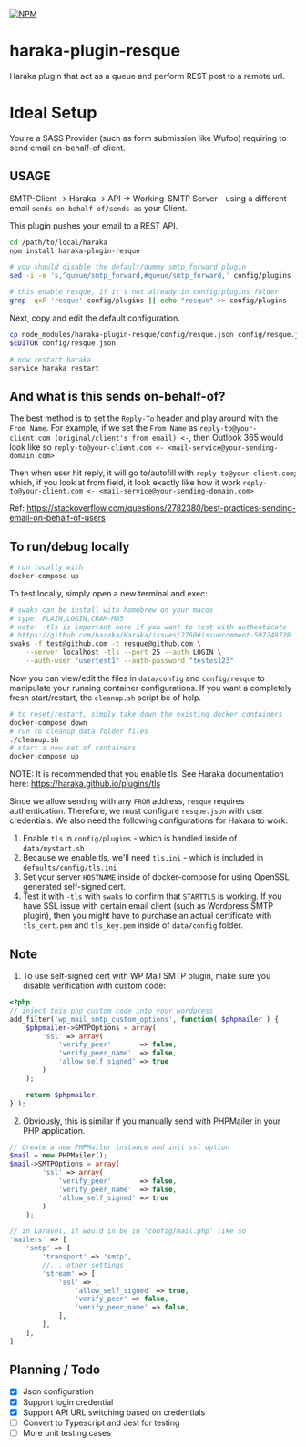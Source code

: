 [![NPM][npm-img]][npm-url]

# haraka-plugin-resque
Haraka plugin that act as a queue and perform REST post to a remote url.


# Ideal Setup
You're a SASS Provider (such as form submission like Wufoo) requiring to send email on-behalf-of client.


## USAGE

SMTP-Client -> Haraka -> API -> Working-SMTP Server - using a different email `sends on-behalf-of/sends-as` your Client.

This plugin pushes your email to a REST API.

```sh
cd /path/to/local/haraka
npm install haraka-plugin-resque

# you should disable the default/dummy smtp_forward plugin
sed -i -e 's,^queue/smtp_forward,#queue/smtp_forward,' config/plugins

# this enable resque, if it's not already in config/plugins folder
grep -qxF 'resque' config/plugins || echo "resque" >> config/plugins

```

Next, copy and edit the default configuration.

```sh
cp node_modules/haraka-plugin-resque/config/resque.json config/resque.json
$EDITOR config/resque.json

# now restart haraka
service haraka restart

```


## And what is this sends on-behalf-of?
The best method is to set the `Reply-To` header and play around with the `From Name`.  For example, if we set the `From Name` as `reply-to@your-client.com (original/client's from email) <-`, then Outlook 365 would look like so `reply-to@your-client.com <- <mail-service@your-sending-domain.com>`

Then when user hit reply, it will go to/autofill with `reply-to@your-client.com`; which, if you look at from field, it look exactly like how it work `reply-to@your-client.com <- <mail-service@your-sending-domain.com>`

Ref: https://stackoverflow.com/questions/2782380/best-practices-sending-email-on-behalf-of-users


## To run/debug locally
```sh
# run locally with
docker-compose up
```

To test locally, simply open a new terminal and exec:
```sh
# swaks can be install with homebrew on your macos
# type: PLAIN,LOGIN,CRAM-MD5
# note: -tls is important here if you want to test with authenticate
# https://github.com/haraka/Haraka/issues/2760#issuecomment-597248728
swaks -f test@github.com -t resque@github.com \
	--server localhost -tls --port 25 --auth LOGIN \
	--auth-user "usertest1" --auth-password "testes123"
```

Now you can view/edit the files in `data/config` and `config/resque` to manipulate your running container configurations.  If you want a completely fresh start/restart, the `cleanup.sh` script be of help.

```sh
# to reset/restart, simply take down the existing docker containers
docker-compose down
# run to cleanup data folder files
./cleanup.sh
# start a new set of containers
docker-compose up
```

NOTE: It is recommended that you enable tls.  See Haraka documentation here: https://haraka.github.io/plugins/tls

Since we allow sending with any `FROM` address, `resque` requires authentication.  Therefore, we must configure `resque.json` with user credentials. We also need the following configurations for Hakara to work:

1. Enable `tls` in `config/plugins` - which is handled inside of `data/mystart.sh`
2. Because we enable tls, we'll need `tls.ini` - which is included in `defaults/config/tls.ini`
3. Set your server `HOSTNAME` inside of docker-compose for using OpenSSL generated self-signed cert.
4. Test it with `-tls` with `swaks` to confirm that `STARTTLS` is working.  If you have SSL issue with certain email client (such as Wordpress SMTP plugin), then you might have to purchase an actual certificate with `tls_cert.pem` and `tls_key.pem` inside of `data/config` folder.

## Note
1.  To use self-signed cert with WP Mail SMTP plugin, make sure you disable verification with custom code:
```php
<?php
// inject this php custom code into your wordpress
add_filter('wp_mail_smtp_custom_options', function( $phpmailer ) {
	$phpmailer->SMTPOptions = array(
		'ssl' => array(
			'verify_peer'       => false,
			'verify_peer_name'  => false,
			'allow_self_signed' => true
		)
	);

	return $phpmailer;
} );

```

2. Obviously, this is similar if you manually send with PHPMailer in your PHP application.
```php
// Create a new PHPMailer instance and init ssl option
$mail = new PHPMailer();
$mail->SMTPOptions = array(
		'ssl' => array(
			'verify_peer'       => false,
			'verify_peer_name'  => false,
			'allow_self_signed' => true
		)
	);

// in Laravel, it would in be in 'config/mail.php' like so
'mailers' => [
    'smtp' => [
        'transport' => 'smtp',
        //... other settings
        'stream' => [
            'ssl' => [
                'allow_self_signed' => true,
                'verify_peer' => false,
                'verify_peer_name' => false,
            ],
        ],
    ],
]
```


## Planning / Todo
- [x] Json configuration
- [x] Support login credential
- [x] Support API URL switching based on credentials
- [ ] Convert to Typescript and Jest for testing
- [ ] More unit testing cases

<!-- leave these buried at the bottom of the document -->
[ci-img]: https://github.com/haraka/haraka-plugin-resque/actions/workflows/ci.yml/badge.svg
[ci-url]: https://github.com/haraka/haraka-plugin-resque/actions/workflows/ci.yml
[clim-img]: https://codeclimate.com/github/haraka/haraka-plugin-resque/badges/gpa.svg
[clim-url]: https://codeclimate.com/github/haraka/haraka-plugin-resque
[npm-img]: https://nodei.co/npm/haraka-plugin-resque.png
[npm-url]: https://www.npmjs.com/package/haraka-plugin-resque

